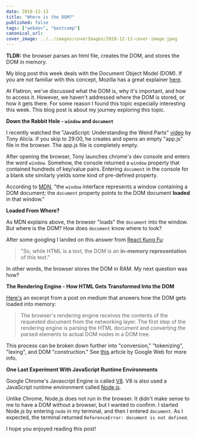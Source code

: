 ```yaml
---
date: 2018-12-13
title: "Where is the DOM?"
published: false
tags: ["webdev", "bootcamp"]
canonical_url:
cover_image: ../../images/coverImages/2018-12-13-cover-image.jpeg
---
```


**TLDR:** the browser parses an html file, creates the DOM, and stores the DOM in memory.

My blog post this week deals with the Document Object Model (DOM). If you are not familiar with this concept, Mozilla has a great explainer [here](https://developer.mozilla.org/en-US/docs/Web/API/Document_Object_Model/Introduction).

At Flatiron, we've discussed what the DOM is, why it's important, and how to access it. However, we haven't addressed where the DOM is stored, or how it gets there. For some reason I found this topic especially interesting this week. This blog post is about my journey exploring this topic.

**Down the Rabbit Hole - `window` and `document`**

I recently watched the "JavaScript: Understanding the Weird Parts" [video](https://www.youtube.com/watch?v=Bv_5Zv5c-Ts) by Tony Alicia. If you skip to 29:00, he creates and opens an empty "app.js" file in the browser. The app.js file is completely empty.

After opening the browser, Tony launches chrome's dev console and enters the word `window`. Somehow, the console returned a `window` property that contained hundreds of key/value pairs. Entering `document` in the console for a blank site similarly yields some kind of pre-defined property.

According to [MDN](https://developer.mozilla.org/en-US/docs/Web/API/Window), "the `window` interface represents a window containing a DOM document; the `document` property points to the DOM document **loaded** in that window."

**Loaded From Where?**

As MDN explains above, the browser "loads" the `document` into the window. But where is the DOM? How does `document` know where to look?

After some googling I landed on this answer from [React Kung Fu](https://reactkungfu.com/2015/10/the-difference-between-virtual-dom-and-dom/):

> "So, while HTML is a text, the DOM is an **in-memory representation** of this text."

In other words, the browser stores the DOM in RAM. My next question was how?

**The Rendering Engine - How HTML Gets Transformed Into the DOM**

[Here's](https://link.medium.com/V8nfg6ioBS) an excerpt from a post on medium that answers how the DOM gets loaded into memory:

> The browser's rendering engine receives the contents of the requested document from the networking layer. The first step of the rendering engine is parsing the HTML document and converting the parsed elements to actual DOM nodes in a DOM tree.

This process can be broken down further into "conversion," "tokenizing", "lexing", and DOM "construction." See [this](https://developers.google.com/web/fundamentals/performance/critical-rendering-path/constructing-the-object-model) article by Google Web for more info.

**One Last Experiment With JavaScript Runtime Environments**

Google Chrome's Javascript Engine is called [V8](https://v8.dev/). V8 is also used a JavaScript runtime environment called [Node.js](https://nodejs.org/en/).

Unlike Chrome, Node.js does not run in the browser. It didn't make sense to me to have a DOM without a browser, but I wanted to confirm. I started Node.js by entering `node` in my terminal, and then I entered `document`. As I expected, the terminal returned `ReferenceError: document is not defined`.

I hope you enjoyed reading this post!

